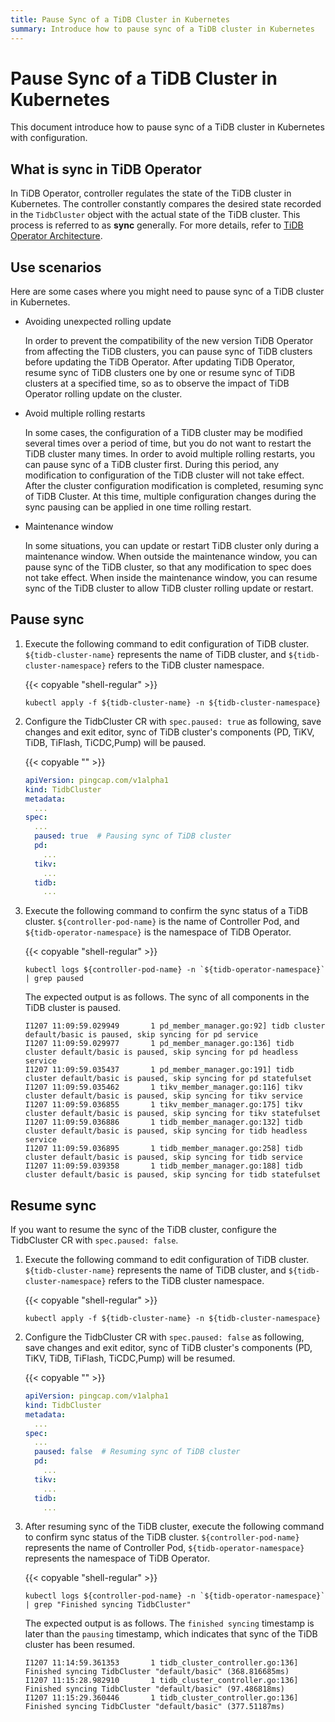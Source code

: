```yaml
---
title: Pause Sync of a TiDB Cluster in Kubernetes
summary: Introduce how to pause sync of a TiDB cluster in Kubernetes
---
```


# Pause Sync of a TiDB Cluster in Kubernetes

This document introduce how to pause sync of a TiDB cluster in Kubernetes with configuration.

## What is sync in TiDB Operator

In TiDB Operator, controller regulates the state of the TiDB cluster in Kubernetes. The controller constantly compares the desired state recorded in the `TidbCluster` object with the actual state of the TiDB cluster. This process is referred to as **sync** generally. For more details, refer to [TiDB Operator Architecture](architecture.md).

## Use scenarios

Here are some cases where you might need to pause sync of a TiDB cluster in Kubernetes.

- Avoiding unexpected rolling update

    In order to prevent the compatibility of the new version TiDB Operator from affecting the TiDB clusters, you can pause sync of TiDB clusters before updating the TiDB Operator. After updating TiDB Operator, resume sync of TiDB clusters one by one or resume sync of TiDB clusters at a specified time, so as to observe the impact of TiDB Operator rolling update on the cluster.

- Avoid multiple rolling restarts

    In some cases, the configuration of a TiDB cluster may be modified several times over a period of time, but you do not want to restart the TiDB cluster many times. In order to avoid multiple rolling restarts, you can pause sync of a TiDB cluster first. During this period, any modification to configuration of the TiDB cluster will not take effect. After the cluster configuration modification is completed, resuming sync of TiDB Cluster. At this time, multiple configuration changes during the sync pausing can be applied in one time rolling restart.

- Maintenance window

    In some situations, you can update or restart TiDB cluster only during a maintenance window. When outside the maintenance window, you can pause sync of the TiDB cluster, so that any modification to spec does not take effect. When inside the maintenance window, you can resume sync of the TiDB cluster to allow TiDB cluster rolling update or restart.

## Pause sync

1. Execute the following command to edit configuration of TiDB cluster. `${tidb-cluster-name}` represents the name of TiDB cluster, and `${tidb-cluster-namespace}` refers to the TiDB cluster namespace.

    {{< copyable "shell-regular" >}}
    
    ```shell
    kubectl apply -f ${tidb-cluster-name} -n ${tidb-cluster-namespace}
    ```

2. Configure the TidbCluster CR with `spec.paused: true` as following, save changes and exit editor, sync of TiDB cluster's components (PD, TiKV, TiDB, TiFlash, TiCDC,Pump) will be paused. 

    {{< copyable "" >}}
    
    ```yaml
    apiVersion: pingcap.com/v1alpha1
    kind: TidbCluster
    metadata:
      ...
    spec:
      ...
      paused: true  # Pausing sync of TiDB cluster
      pd:
        ...
      tikv:
        ...
      tidb:
        ...
    ```

3. Execute the following command to confirm the sync status of a TiDB cluster. `${controller-pod-name}` is the name of Controller Pod, and `${tidb-operator-namespace}` is the namespace of TiDB Operator.

    {{< copyable "shell-regular" >}}
    
    ```shell
    kubectl logs ${controller-pod-name} -n `${tidb-operator-namespace}` | grep paused
    ```
    
    The expected output is as follows. The sync of all components in the TiDB cluster is paused.
    
    ```
    I1207 11:09:59.029949       1 pd_member_manager.go:92] tidb cluster default/basic is paused, skip syncing for pd service
    I1207 11:09:59.029977       1 pd_member_manager.go:136] tidb cluster default/basic is paused, skip syncing for pd headless service
    I1207 11:09:59.035437       1 pd_member_manager.go:191] tidb cluster default/basic is paused, skip syncing for pd statefulset
    I1207 11:09:59.035462       1 tikv_member_manager.go:116] tikv cluster default/basic is paused, skip syncing for tikv service
    I1207 11:09:59.036855       1 tikv_member_manager.go:175] tikv cluster default/basic is paused, skip syncing for tikv statefulset
    I1207 11:09:59.036886       1 tidb_member_manager.go:132] tidb cluster default/basic is paused, skip syncing for tidb headless service
    I1207 11:09:59.036895       1 tidb_member_manager.go:258] tidb cluster default/basic is paused, skip syncing for tidb service
    I1207 11:09:59.039358       1 tidb_member_manager.go:188] tidb cluster default/basic is paused, skip syncing for tidb statefulset
    ```

## Resume sync

If you want to resume the sync of the TiDB cluster, configure the TidbCluster CR with `spec.paused: false`.

1. Execute the following command to edit configuration of TiDB cluster. `${tidb-cluster-name}` represents the name of TiDB cluster, and `${tidb-cluster-namespace}` refers to the TiDB cluster namespace.

    {{< copyable "shell-regular" >}}
    
    ```shell
    kubectl apply -f ${tidb-cluster-name} -n ${tidb-cluster-namespace}
    ```

2. Configure the TidbCluster CR with `spec.paused: false` as following, save changes and exit editor, sync of TiDB cluster's components (PD, TiKV, TiDB, TiFlash, TiCDC,Pump) will be resumed. 

    {{< copyable "" >}}
    
    ```yaml
    apiVersion: pingcap.com/v1alpha1
    kind: TidbCluster
    metadata:
      ...
    spec:
      ...
      paused: false  # Resuming sync of TiDB cluster
      pd:
        ...
      tikv:
        ...
      tidb:
        ...
    ```

3. After resuming sync of the TiDB cluster, execute the following command to confirm sync status of the TiDB cluster. `${controller-pod-name}` represents the name of Controller Pod, `${tidb-operator-namespace}` represents the namespace of TiDB Operator.

    {{< copyable "shell-regular" >}}
    
    ```shell
    kubectl logs ${controller-pod-name} -n `${tidb-operator-namespace}` | grep "Finished syncing TidbCluster"
    ```
    
    The expected output is as follows. The `finished syncing` timestamp is later than the `pausing` timestamp, which indicates that sync of the TiDB cluster has been resumed.
    
    ```
    I1207 11:14:59.361353       1 tidb_cluster_controller.go:136] Finished syncing TidbCluster "default/basic" (368.816685ms)
    I1207 11:15:28.982910       1 tidb_cluster_controller.go:136] Finished syncing TidbCluster "default/basic" (97.486818ms)
    I1207 11:15:29.360446       1 tidb_cluster_controller.go:136] Finished syncing TidbCluster "default/basic" (377.51187ms)
    ```
